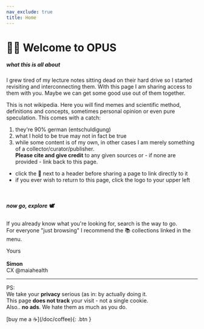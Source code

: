 ```yaml
---
nav_exclude: true
title: Home
---
```


# 👋🏼 Welcome to OPUS

##### what this is all about
I grew tired of my lecture notes sitting dead on their hard drive so I started revisiting and interconnecting them.
With this page I am sharing access to them with you. Maybe we can get some good use out of them together.

This is not wikipedia. Here you will find memes and scientific method, definitions and concepts, sometimes personal opinion or even pure speculation. This comes with a catch:<br>
1. they're 90% german (entschuldigung)
2. what I hold to be true may not in fact be true
3. while some content is of my own, in other cases I am merely something of a collector/curator/publisher. <br>
**Please cite and give credit** to any given sources or - if none are provided - link back to this page.


- click the 🔗 next to a header before sharing a page to link directly to it
- if you ever wish to return to this page, click the logo to your upper left
<br>

##### now go, explore 🕊
If you already know what you're looking for, search is the way to go. <br>
For everyone "just browsing" I recommend the 📚 collections linked in the menu.

Yours <br><br>
**Simon** <br>
CX @maiahealth

---

PS: <br>
We take your **privacy** serious (as in: by actually doing it. <br>
This page **does not track** your visit - not a single cookie. <br>
Also.. **no ads**. We hate them as much as you do.

<span class="fs-3">
[buy me a ☕️](/doc/coffee){: .btn }
</span>